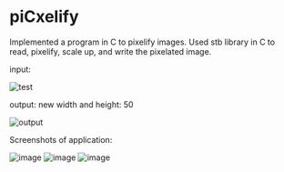 # piCxelify
Implemented a program in C to pixelify images. Used stb library in C to read, pixelify, scale up, and write the pixelated image.

input:


![test](https://github.com/sadafjawad/piCxelify/assets/96027974/2fedbcf3-f82f-4ae7-88e0-9534ce937f45)

output:
new width and height: 50


![output](https://github.com/sadafjawad/piCxelify/assets/96027974/2fc32532-0ad6-47e0-97c0-611db4845ab3)

Screenshots of application:

![image](https://github.com/sadafjawad/piCxelify/assets/96027974/db38be51-56c5-45c3-92b7-78d882ba8137)
![image](https://github.com/sadafjawad/piCxelify/assets/96027974/1b1d442d-b945-4486-b010-1dac568f4707)
![image](https://github.com/sadafjawad/piCxelify/assets/96027974/43dc3b81-5400-4f15-a8e9-40a4cf2eaf23)
